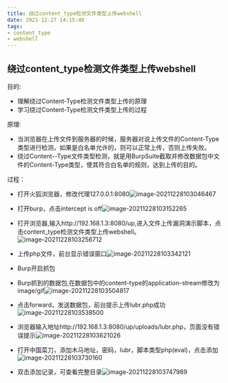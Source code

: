 ```yaml
---
title: 绕过content_type检测文件类型上传webshell
date: 2021-12-27 14:15:40
tags: 
- content_type
- webshell
---
```


## 绕过content_type检测文件类型上传webshell

目的:
* 理解绕过Content-Type检测文件类型上传的原理
* 学习绕过Content-Type检测文件类型上传的过程

原理:
* 当浏览器在上传文件到服务器的时候，服务器对说上传文件的Content-Type类型进行检测，如果是白名单允许的，则可以正常上传，否则上传失败。
* 绕过Content--Type文件类型检测，就是用BurpSuite截取并修改数据包中文件的Content-Type类型，使其符合白名单的规则，达到上传的目的。

过程：

* 打开火狐浏览器，修改代理127.0.0.1:8080![image-20211228103046467](https://gitee.com/oxchang/img-host/raw/master/%E7%BB%95%E8%BF%87content-type%E6%A3%80%E6%B5%8B%E6%96%87%E4%BB%B6%E7%B1%BB%E5%9E%8B%E4%B8%8A%E4%BC%A0webshell/image-20211228103046467.png)

* 打开burp，点击intercept is off![image-20211228103152265](https://gitee.com/oxchang/img-host/raw/master/%E7%BB%95%E8%BF%87content-type%E6%A3%80%E6%B5%8B%E6%96%87%E4%BB%B6%E7%B1%BB%E5%9E%8B%E4%B8%8A%E4%BC%A0webshell/image-20211228103152265.png)
* 打开浏览器,输入http://192.168.1.3:8080/up,进入文件上传漏洞演示脚本，点击content_type检测文件类型上传webshell。![image-20211228103256712](https://gitee.com/oxchang/img-host/raw/master/%E7%BB%95%E8%BF%87content-type%E6%A3%80%E6%B5%8B%E6%96%87%E4%BB%B6%E7%B1%BB%E5%9E%8B%E4%B8%8A%E4%BC%A0webshell/image-20211228103256712.png)
* 上传php文件，前台显示错误窗口![image-20211228103342121](https://gitee.com/oxchang/img-host/raw/master/%E7%BB%95%E8%BF%87content-type%E6%A3%80%E6%B5%8B%E6%96%87%E4%BB%B6%E7%B1%BB%E5%9E%8B%E4%B8%8A%E4%BC%A0webshell/image-20211228103342121.png)
* Burp开启抓包
* Burp抓到的数据包,在数据包中的content-type的application-stream修改为image/gif![image-20211228103504817](https://gitee.com/oxchang/img-host/raw/master/%E7%BB%95%E8%BF%87content-type%E6%A3%80%E6%B5%8B%E6%96%87%E4%BB%B6%E7%B1%BB%E5%9E%8B%E4%B8%8A%E4%BC%A0webshell/image-20211228103504817.png)
* 点击forward，发送数据包，前台提示上传lubr.php成功![image-20211228103538500](https://gitee.com/oxchang/img-host/raw/master/%E7%BB%95%E8%BF%87content-type%E6%A3%80%E6%B5%8B%E6%96%87%E4%BB%B6%E7%B1%BB%E5%9E%8B%E4%B8%8A%E4%BC%A0webshell/image-20211228103538500.png)
* 浏览器输入地址http://192.168.1.3:8080/up/uploads/lubr.php，页面没有错误提示![image-20211228103621026](https://gitee.com/oxchang/img-host/raw/master/%E7%BB%95%E8%BF%87content-type%E6%A3%80%E6%B5%8B%E6%96%87%E4%BB%B6%E7%B1%BB%E5%9E%8B%E4%B8%8A%E4%BC%A0webshell/image-20211228103621026.png)
* 打开中国菜刀，添加木马地址，密码，lubr，脚本类型php(eval)，点击添加![image-20211228103730160](https://gitee.com/oxchang/img-host/raw/master/%E7%BB%95%E8%BF%87content-type%E6%A3%80%E6%B5%8B%E6%96%87%E4%BB%B6%E7%B1%BB%E5%9E%8B%E4%B8%8A%E4%BC%A0webshell/image-20211228103730160.png)
* 双击添加记录，可查看完整目录![image-20211228103747989](https://gitee.com/oxchang/img-host/raw/master/%E7%BB%95%E8%BF%87content-type%E6%A3%80%E6%B5%8B%E6%96%87%E4%BB%B6%E7%B1%BB%E5%9E%8B%E4%B8%8A%E4%BC%A0webshell/image-20211228103747989.png)

